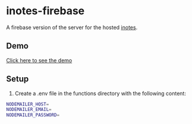 # inotes-firebase

A firebase version of the server for the hosted [inotes](https://github.com/ArnNied/inotes-client).

## Demo

[Click here to see the demo](https://inotes-dfe51.web.app)

## Setup

1. Create a .env file in the functions directory with the following content:

```bash
NODEMAILER_HOST=
NODEMAILER_EMAIL=
NODEMAILER_PASSWORD=
```

